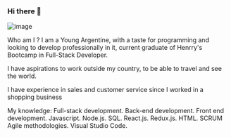 ### Hi there 👋
![image](https://user-images.githubusercontent.com/98378103/185466871-315ca90b-59ff-4fe5-9a4e-2bd551cbd635.png)


Who am I ?
I am a Young Argentine, with a taste for programming and looking to develop professionally in it, current graduate of Henrry's Bootcamp in Full-Stack Developer.

I have aspirations to work outside my country, to be able to travel and see the world.

I have experience in sales and customer service since I worked in a shopping business

My knowledge:
Full-stack development.
Back-end development.
Front end development.
Javascript.
Node.js.
SQL.
React.js.
Redux.js.
HTML.
SCRUM
Agile methodologies.
Visual Studio Code.
